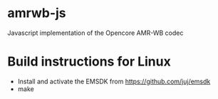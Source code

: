 # amrwb-js
Javascript implementation of the Opencore AMR-WB codec

# Build instructions for Linux
* Install and activate the EMSDK from https://github.com/juj/emsdk
* make
